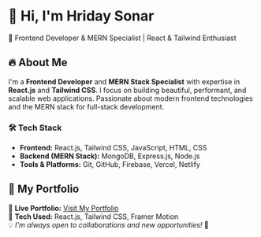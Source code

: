 # 👋 Hi, I'm Hriday Sonar
🚀 Frontend Developer & MERN Specialist | React & Tailwind Enthusiast  


## 🔥 About Me  
I'm a **Frontend Developer** and **MERN Stack Specialist** with expertise in **React.js** and **Tailwind CSS**. I focus on building beautiful, performant, and scalable web applications. Passionate about modern frontend technologies and the MERN stack for full-stack development.  

### 🛠️ Tech Stack  
- **Frontend:** React.js, Tailwind CSS, JavaScript, HTML, CSS  
- **Backend (MERN Stack):** MongoDB, Express.js, Node.js  
- **Tools & Platforms:** Git, GitHub, Firebase, Vercel, Netlify  

## 📂 My Portfolio  
🚀 **Live Portfolio:** [Visit My Portfolio]( https://cosmic-arithmetic-c2d31e.netlify.app/ )  
🔹 **Tech Used:** React.js, Tailwind CSS, Framer Motion  
💡 _I'm always open to collaborations and new opportunities!_ 🚀  
